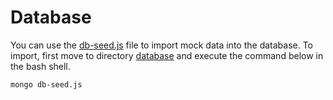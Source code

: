 # Database

You can use the [db-seed.js](db-seed.js) file to import mock data into the database. 
To import, first move to directory [database](.) and execute the command below in the bash shell.

```bash
mongo db-seed.js
```